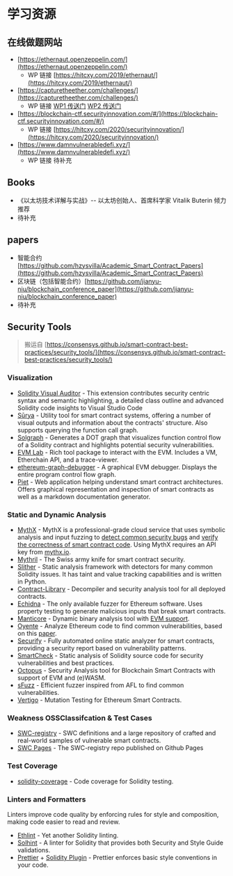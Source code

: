 # 学习资源

## 在线做题网站

- [https://ethernaut.openzeppelin.com/](https://ethernaut.openzeppelin.com/)
    + WP 链接 [https://hitcxy.com/2019/ethernaut/](https://hitcxy.com/2019/ethernaut/)
- [https://capturetheether.com/challenges/](https://capturetheether.com/challenges/)
    + WP 链接 [WP1 传送门](https://www.anquanke.com/post/id/153375) [WP2 传送门](https://www.anquanke.com/post/id/154104)
- [https://blockchain-ctf.securityinnovation.com/#/](https://blockchain-ctf.securityinnovation.com/#/)
    + WP 链接 [https://hitcxy.com/2020/securityinnovation/](https://hitcxy.com/2020/securityinnovation/)
- [https://www.damnvulnerabledefi.xyz/](https://www.damnvulnerabledefi.xyz/) 
    + WP 链接 待补充

## Books
- 《以太坊技术详解与实战》-- 以太坊创始人、首席科学家 Vitalik Buterin 倾力推荐
- 待补充

## papers
- 智能合约 [https://github.com/hzysvilla/Academic_Smart_Contract_Papers](https://github.com/hzysvilla/Academic_Smart_Contract_Papers)
- 区块链（包括智能合约）[https://github.com/jianyu-niu/blockchain_conference_paper](https://github.com/jianyu-niu/blockchain_conference_paper)
- 待补充

## Security Tools

> 搬运自 [https://consensys.github.io/smart-contract-best-practices/security_tools/](https://consensys.github.io/smart-contract-best-practices/security_tools/)

### Visualization

- [Solidity Visual Auditor](https://marketplace.visualstudio.com/items?itemName=tintinweb.solidity-visual-auditor) - This extension contributes security centric syntax and semantic highlighting, a detailed class outline and advanced Solidity code insights to Visual Studio Code
- [Sūrya](https://github.com/ConsenSys/surya) - Utility tool for smart contract systems, offering a number of visual outputs and information about the contracts' structure. Also supports querying the function call graph.
- [Solgraph](https://github.com/raineorshine/solgraph) - Generates a DOT graph that visualizes function control flow of a Solidity contract and highlights potential security vulnerabilities.
- [EVM Lab](https://github.com/ethereum/evmlab) - Rich tool package to interact with the EVM. Includes a VM, Etherchain API, and a trace-viewer.
- [ethereum-graph-debugger](https://github.com/fergarrui/ethereum-graph-debugger) - A graphical EVM debugger. Displays the entire program control flow graph.
- [Piet](https://github.com/slockit/piet) - Web application helping understand smart contract architectures. Offers graphical representation and inspection of smart contracts as well as a markdown documentation generator.

### Static and Dynamic Analysis

- [MythX](https://mythx.io) - MythX is a professional-grade cloud service that uses symbolic analysis and input fuzzing to [detect common security bugs](https://medium.com/consensys-diligence/detecting-the-top-4-critical-smart-contract-vulnerabilities-with-mythx-9c568d7db7a6) and [verify the correctness of smart contract code](https://medium.com/coinmonks/advanced-smart-contract-security-verification-in-remix-9630b43695e5). Using MythX requires an API key from [mythx.io](https://mythx.io).
- [Mythril](https://github.com/ConsenSys/mythril) - The Swiss army knife for smart contract security.
- [Slither](https://github.com/trailofbits/slither) - Static analysis framework with detectors for many common Solidity issues. It has taint and value tracking capabilities and is written in Python.
- [Contract-Library](https://contract-library.com) - Decompiler and security analysis tool for all deployed contracts.
- [Echidna](https://github.com/trailofbits/echidna) - The only available fuzzer for Ethereum software. Uses property testing to generate malicious inputs that break smart contracts.
- [Manticore](https://github.com/trailofbits/manticore) - Dynamic binary analysis tool with [EVM support](https://asciinema.org/a/haJU2cl0R0Q3jB9wd733LVosL).
- [Oyente](https://github.com/melonproject/oyente) - Analyze Ethereum code to find common vulnerabilities, based on this [paper](http://www.comp.nus.edu.sg/~loiluu/papers/oyente.pdf).
- [Securify](https://github.com/eth-sri/securify2) - Fully automated online static analyzer for smart contracts, providing a security report based on vulnerability patterns.
- [SmartCheck](https://tool.smartdec.net) - Static analysis of Solidity source code for security vulnerabilities and best practices.
- [Octopus](https://github.com/quoscient/octopus) - Security Analysis tool for Blockchain Smart Contracts with support of EVM and (e)WASM.
- [sFuzz](https://sfuzz.github.io/) - Efficient fuzzer inspired from AFL to find common vulnerabilities.
- [Vertigo](https://github.com/JoranHonig/vertigo) - Mutation Testing for Ethereum Smart Contracts.

### Weakness OSSClassifcation & Test Cases

- [SWC-registry](https://github.com/SmartContractSecurity/SWC-registry/) - SWC definitions and a large repository of crafted and real-world samples of vulnerable smart contracts.
- [SWC Pages](https://smartcontractsecurity.github.io/SWC-registry/) - The SWC-registry repo published on Github Pages

### Test Coverage

- [solidity-coverage](https://github.com/sc-forks/solidity-coverage) - Code coverage for Solidity testing.

### Linters and Formatters

Linters improve code quality by enforcing rules for style and composition, making code easier to read and review.

- [Ethlint](https://github.com/duaraghav8/Ethlint) - Yet another Solidity linting.
- [Solhint](https://github.com/protofire/solhint) - A linter for Solidity that provides both Security and Style Guide validations.
- [Prettier](https://prettier.io/) + [Solidity Plugin](https://github.com/prettier-solidity/prettier-plugin-solidity) - Prettier enforces basic style conventions in your code.